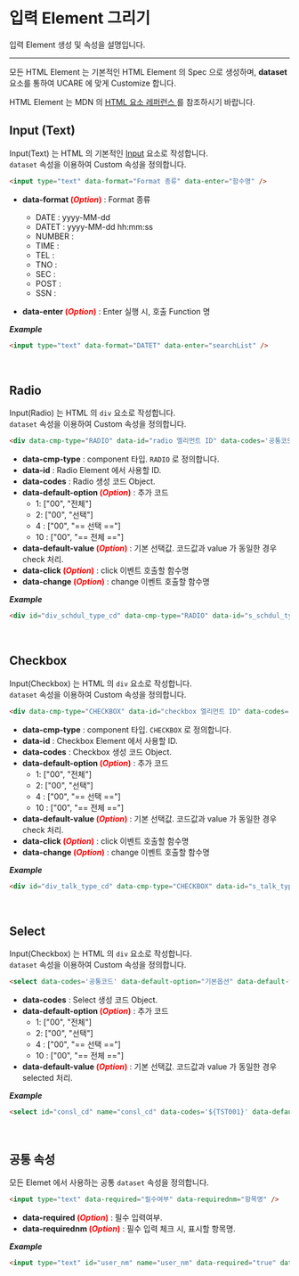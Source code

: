 # 입력 Element 그리기
입력 Element 생성 및 속성을 설명입니다.  

---
모든 HTML Element 는 기본적인 HTML Element 의 Spec 으로 생성하며, **dataset** 요소를 통하여 UCARE 에 맞게 Customize 합니다.

HTML Element 는 MDN 의 [HTML 요소 레퍼런스
](https://developer.mozilla.org/ko/docs/Web/HTML/Element) 를 참조하시기 바랍니다.


## Input (Text)

Input(Text) 는 HTML 의 기본적인 [Input](https://developer.mozilla.org/ko/docs/Web/HTML/Element/Input) 요소로 작성합니다.<br/>
`dataset` 속성을 이용하여 Custom 속성을 정의합니다. 

```html
<input type="text" data-format="Format 종류" data-enter="함수명" />
```
  - **data-format <span style="color:red;">(_Option_)</span>** : Format 종류
    - DATE : yyyy-MM-dd
    - DATET : yyyy-MM-dd hh:mm:ss
    - NUMBER :
    - TIME :
    - TEL :
    - TNO :
    - SEC :
    - POST :
    - SSN :

  - **data-enter <span style="color:red;">(_Option_)</span>** : Enter 실행 시, 호출 Function 명

***Example***

```html
<input type="text" data-format="DATET" data-enter="searchList" />
```
<br />


## Radio

Input(Radio) 는 HTML 의 `div` 요소로 작성합니다.<br/>
`dataset` 속성을 이용하여 Custom 속성을 정의합니다. 

```html
<div data-cmp-type="RADIO" data-id="radio 엘리먼트 ID" data-codes='공통코드' data-default-option="기본옵션" data-default-value="기본값" data-click="click 이벤트 함수명" data-change="change 이벤트 함수명"></div>
```
  - **data-cmp-type** : component 타입. `RADIO` 로 정의합니다.
  - **data-id** : Radio Element 에서 사용할 ID.
  - **data-codes** : Radio 생성 코드 Object.
  - **data-default-option <span style="color:red;">(_Option_)</span>** : 추가 코드
    - 1: ["00", "전체"]
    - 2: ["00", "선택"]
    - 4 : ["00", "== 선택 =="]
    - 10 : ["00", "== 전체 =="]
  - **data-default-value <span style="color:red;">(_Option_)</span>** : 기본 선택값. 코드값과 value 가 동일한 경우 check 처리.
  - **data-click <span style="color:red;">(_Option_)</span>** : click 이벤트 호출할 함수명
  - **data-change <span style="color:red;">(_Option_)</span>** : change 이벤트 호출할 함수명

***Example***

```html
<div id="div_schdul_type_cd" data-cmp-type="RADIO" data-id="s_schdul_type_cd" data-codes='${TST002}' data-default-option="1" data-click="setData" data-change="setValid"></div>
```
<br />

## Checkbox

Input(Checkbox) 는 HTML 의 `div` 요소로 작성합니다.<br/>
`dataset` 속성을 이용하여 Custom 속성을 정의합니다. 

```html
<div data-cmp-type="CHECKBOX" data-id="checkbox 엘리먼트 ID" data-codes='공통코드' data-default-option="기본옵션" data-default-value="기본값" data-click="click 이벤트 함수명" data-change="change 이벤트 함수명"></div>
```
  - **data-cmp-type** : component 타입. `CHECKBOX` 로 정의합니다.
  - **data-id** : Checkbox Element 에서 사용할 ID.
  - **data-codes** : Checkbox 생성 코드 Object.
  - **data-default-option <span style="color:red;">(_Option_)</span>** : 추가 코드
    - 1: ["00", "전체"]
    - 2: ["00", "선택"]
    - 4 : ["00", "== 선택 =="]
    - 10 : ["00", "== 전체 =="]
  - **data-default-value <span style="color:red;">(_Option_)</span>** : 기본 선택값. 코드값과 value 가 동일한 경우 check 처리.
  - **data-click <span style="color:red;">(_Option_)</span>** : click 이벤트 호출할 함수명
  - **data-change <span style="color:red;">(_Option_)</span>** : change 이벤트 호출할 함수명

***Example***

```html
<div id="div_talk_type_cd" data-cmp-type="CHECKBOX" data-id="s_talk_type_cd" data-codes='${TST001}' data-default-option="1" data-click="setData" data-change="setValid"></div>
```
<br />

## Select

Input(Checkbox) 는 HTML 의 `div` 요소로 작성합니다.<br/>
`dataset` 속성을 이용하여 Custom 속성을 정의합니다. 

```html
<select data-codes='공통코드' data-default-option="기본옵션" data-default-value="기본값"></select>
```
  - **data-codes** : Select 생성 코드 Object.
  - **data-default-option <span style="color:red;">(_Option_)</span>** : 추가 코드
    - 1: ["00", "전체"]
    - 2: ["00", "선택"]
    - 4 : ["00", "== 선택 =="]
    - 10 : ["00", "== 전체 =="]
  - **data-default-value <span style="color:red;">(_Option_)</span>** : 기본 선택값. 코드값과 value 가 동일한 경우 selected 처리.

***Example***

```html
<select id="consl_cd" name="consl_cd" data-codes='${TST001}' data-default-option="4" style="width:170px;" onchange="setConslCdData(this)"></select>
```
<br />

## 공통 속성

모든 Elemet 에서 사용하는 공통 `dataset` 속성을 정의합니다. 

```html
<input type="text" data-required="필수여부" data-requirednm="항목명" />
```
  - **data-required <span style="color:red;">(_Option_)</span>** : 필수 입력여부.
  - **data-requirednm <span style="color:red;">(_Option_)</span>** : 필수 입력 체크 시, 표시할 항목명.

***Example***

```html
<input type="text" id="user_nm" name="user_nm" data-required="true" data-requirednm="사용자명" />
```
<br />